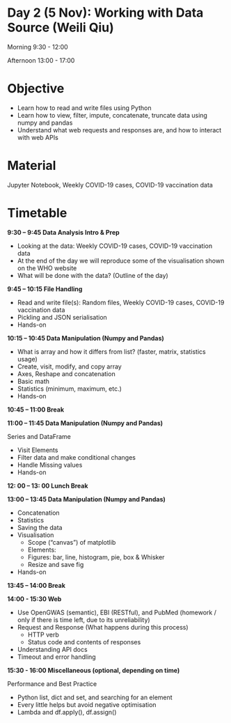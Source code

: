 # Day 2 (5 Nov): Working with Data Source (Weili Qiu)

Morning 9:30 - 12:00

Afternoon 13:00 - 17:00

# Objective
- Learn how to read and write files using Python 
- Learn how to view, filter, impute, concatenate, truncate data using numpy and pandas 
- Understand what web requests and responses are, and how to interact with web APIs 

# Material

Jupyter Notebook, Weekly COVID-19 cases, COVID-19 vaccination data

# Timetable

**9:30 – 9:45 Data Analysis Intro & Prep**

- Looking at the data: Weekly COVID-19 cases, COVID-19 vaccination data
- At the end of the day we will reproduce some of the visualisation shown on the WHO website 
- What will be done with the data? (Outline of the day) 

**9:45 – 10:15 File Handling**
- Read and write file(s): Random files, Weekly COVID-19 cases, COVID-19 vaccination data 
- Pickling and JSON serialisation 
- Hands-on

**10:15 – 10:45 Data Manipulation (Numpy and Pandas)**
- What is array and how it differs from list? (faster, matrix, statistics usage) 
- Create, visit, modify, and copy array 
- Axes, Reshape and concatenation 
- Basic math 
- Statistics (minimum, maximum, etc.) 
- Hands-on

**10:45 – 11:00 Break**

**11:00 – 11:45 Data Manipulation (Numpy and Pandas)**

Series and DataFrame 

- Visit Elements 
- Filter data and make conditional changes
- Handle Missing values 
- Hands-on

**12: 00 – 13: 00 Lunch Break**

**13:00 – 13:45 Data Manipulation (Numpy and Pandas)**
- Concatenation 
- Statistics 
- Saving the data 
- Visualisation 
    - Scope (“canvas”) of matplotlib 
    - Elements:  
    - Figures: bar, line, histogram, pie, box & Whisker 
    - Resize and save fig
- Hands-on

**13:45 – 14:00 Break**

**14:00 - 15:30 Web**
- Use OpenGWAS (semantic), EBI (RESTful), and PubMed (homework / only if there is time left, due to its unreliability) 
- Request and Response (What happens during this process) 
    - HTTP verb 
    - Status code and contents of responses 
- Understanding API docs 
- Timeout and error handling 

**15:30 - 16:00 Miscellaneous (optional, depending on time)**

Performance and Best Practice

- Python list, dict and set, and searching for an element 
- Every little helps but avoid negative optimisation 
- Lambda and df.apply(), df.assign()

